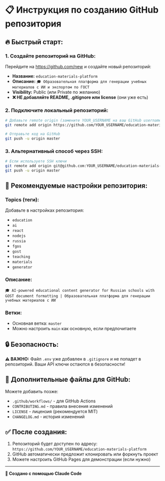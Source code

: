 # 📋 Инструкция по созданию GitHub репозитория

## 🔥 Быстрый старт:

### 1. Создайте репозиторий на GitHub:
Перейдите на https://github.com/new и создайте новый репозиторий:
- **Название:** `education-materials-platform`
- **Описание:** `🎓 Образовательная платформа для генерации учебных материалов с ИИ и экспортом по ГОСТ`
- **Visibility:** Public (или Private по желанию)
- **❌ НЕ добавляйте README, .gitignore или license** (они уже есть)

### 2. Подключите локальный репозиторий:
```bash
# Добавьте remote origin (замените YOUR_USERNAME на ваш GitHub username)
git remote add origin https://github.com/YOUR_USERNAME/education-materials-platform.git

# Отправьте код на GitHub
git push -u origin master
```

### 3. Альтернативный способ через SSH:
```bash
# Если используете SSH ключи
git remote add origin git@github.com:YOUR_USERNAME/education-materials-platform.git
git push -u origin master
```

## 📄 Рекомендуемые настройки репозитория:

### Topics (теги):
Добавьте в настройках репозитория:
- `education`
- `ai`
- `react`
- `nodejs`
- `russia`
- `fgos`
- `gost`
- `teaching`
- `materials`
- `generator`

### Описание:
```
🎓 AI-powered educational content generator for Russian schools with GOST document formatting | Образовательная платформа для генерации учебных материалов с ИИ
```

### Ветки:
- Основная ветка: `master`
- Можно настроить `main` как основную, если предпочитаете

## 🔒 Безопасность:

**⚠️ ВАЖНО:** Файл `.env` уже добавлен в `.gitignore` и не попадет в репозиторий.
Ваши API ключи остаются в безопасности!

## 🌟 Дополнительные файлы для GitHub:

Можете добавить позже:
- `.github/workflows/` - для GitHub Actions
- `CONTRIBUTING.md` - правила внесения изменений  
- `LICENSE` - лицензия (рекомендуется MIT)
- `CHANGELOG.md` - история изменений

## ✅ После создания:

1. Репозиторий будет доступен по адресу: `https://github.com/YOUR_USERNAME/education-materials-platform`
2. GitHub автоматически предложит клонировать или форкнуть проект
3. Можете настроить GitHub Pages для демонстрации (если нужно)

---

**🤖 Создано с помощью Claude Code**